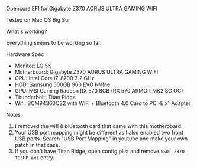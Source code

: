 Opencore EFI for Gigabyte Z370 AORUS ULTRA GAMING WIFI

Tested on Mac OS Big Sur 

What's working? 

Everything seems to be working so far.


Hardware Spec

* Monitor: LG 5K
* Motherboard: Gigabyte Z370 AORUS ULTRA GAMING WIFI
* CPU: Intel Core i7-8700 3.2 GHz 
* HDD: Samsung 500GB 960 EVO NVMe 
* GPU: MSI Gaming Radeon RX 570 8GB (RX 570 ARMOR MK2 8G OC)
* Thunderbolt: Titan Ridge
* Wifi: BCM94360CS2 with WiFi + Bluetooth 4.0 Card to PCI-E x1 Adapter


Notes

1. I removed the wifi & bluetooth card that came with this motherobard.
2. Your USB port mapping might be different as I also enabled two front USB ports. Search "USB Port Mapping" in youtube and make your own patch in that case.
3. If you don't have Titan Ridge, open config.plist and remove `SSDT-Z370-TB3HP.aml` entry.
